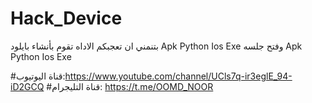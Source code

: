 # Hack_Device



بتنمني ان تعجبكم الاداه
تقوم بأنشاء بايلود
Apk
Python
Ios
Exe
وفتح جلسه
Apk
Python
Ios
Exe




#قناة اليوتيوب:https://www.youtube.com/channel/UCls7q-ir3eglE_94-iD2GCQ
#قناة التليجرام:
https://t.me/OOMD_NOOR
